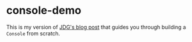 # console-demo

This is my version of [JDG's blog post](http://degoes.net/articles/easy-monads) that guides you through building a `Console` from scratch.